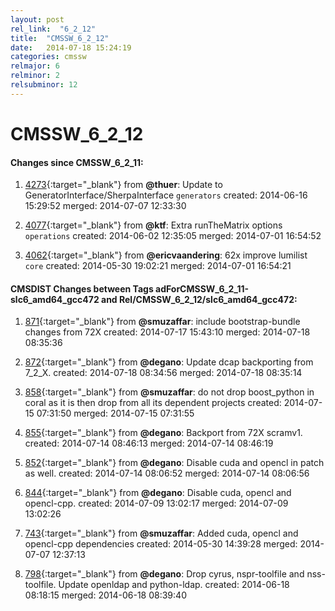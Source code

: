 ```yaml
---
layout: post
rel_link:  "6_2_12"
title:  "CMSSW_6_2_12"
date:   2014-07-18 15:24:19
categories: cmssw
relmajor: 6
relminor: 2
relsubminor: 12
---
```


# CMSSW_6_2_12
#### Changes since CMSSW_6_2_11:

1. [4273](http://github.com/cms-sw/cmssw/pull/4273){:target="_blank"}  from **@thuer**: Update to GeneratorInterface/SherpaInterface `generators`  created: 2014-06-16 15:29:52 merged: 2014-07-07 12:33:30

2. [4077](http://github.com/cms-sw/cmssw/pull/4077){:target="_blank"}  from **@ktf**: Extra runTheMatrix options `operations`  created: 2014-06-02 12:35:05 merged: 2014-07-01 16:54:52

3. [4062](http://github.com/cms-sw/cmssw/pull/4062){:target="_blank"}  from **@ericvaandering**: 62x improve lumilist `core`  created: 2014-05-30 19:02:21 merged: 2014-07-01 16:54:21

#### CMSDIST Changes between Tags adForCMSSW_6_2_11-slc6_amd64_gcc472 and Rel/CMSSW_6_2_12/slc6_amd64_gcc472:

1. [871](http://github.com/cms-sw/cmsdist/pull/871){:target="_blank"}  from **@smuzaffar**: include bootstrap-bundle changes from 72X created: 2014-07-17 15:43:10 merged: 2014-07-18 08:35:36

2. [872](http://github.com/cms-sw/cmsdist/pull/872){:target="_blank"}  from **@degano**: Update dcap backporting from 7_2_X. created: 2014-07-18 08:34:56 merged: 2014-07-18 08:35:14

3. [858](http://github.com/cms-sw/cmsdist/pull/858){:target="_blank"}  from **@smuzaffar**: do not drop boost_python in coral as it is then drop from all its dependent projects created: 2014-07-15 07:31:50 merged: 2014-07-15 07:31:55

4. [855](http://github.com/cms-sw/cmsdist/pull/855){:target="_blank"}  from **@degano**: Backport from 72X scramv1. created: 2014-07-14 08:46:13 merged: 2014-07-14 08:46:19

5. [852](http://github.com/cms-sw/cmsdist/pull/852){:target="_blank"}  from **@degano**: Disable cuda and opencl in patch as well. created: 2014-07-14 08:06:52 merged: 2014-07-14 08:06:56

6. [844](http://github.com/cms-sw/cmsdist/pull/844){:target="_blank"}  from **@degano**: Disable cuda, opencl and opencl-cpp. created: 2014-07-09 13:02:17 merged: 2014-07-09 13:02:26

7. [743](http://github.com/cms-sw/cmsdist/pull/743){:target="_blank"}  from **@smuzaffar**: Added cuda, opencl and opencl-cpp dependencies created: 2014-05-30 14:39:28 merged: 2014-07-07 12:37:13

8. [798](http://github.com/cms-sw/cmsdist/pull/798){:target="_blank"}  from **@degano**: Drop cyrus, nspr-toolfile and nss-toolfile. Update openldap and python-ldap. created: 2014-06-18 08:18:15 merged: 2014-06-18 08:39:40

